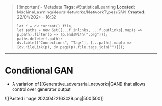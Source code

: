 > [!important]- Metadata
> **Tags:** #StatisticalLearning 
> **Located:** MachineLearning/NeuralNetworks/NetworkTypes/GAN
> **Created:** 22/04/2024 - 16:32
> ```dataviewjs
> let f = dv.current().file;
> let paths = new Set([...f.inlinks, ...f.outlinks].map(p => p.path).filter(p => !p.endsWith(".png")));
> paths.delete(f.path);
> dv.table(["Connections", "Tags"], [...paths].map(p => [dv.fileLink(p), dv.page(p).file.tags.join("")]));
> ```

___
# Conditional GAN
- A variation of [[Generative_adversarial_networks|GAN]] that allows control over generator output

![[Pasted image 20240422163329.png|500|500]]